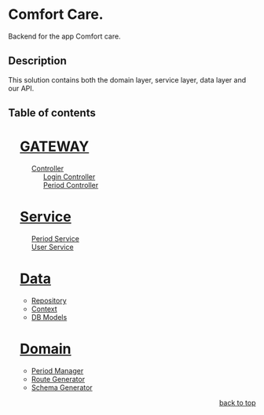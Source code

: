 <a name="readme-top"></a>

# Comfort Care.

Backend for the app Comfort care.

## Description

This solution contains both the domain layer, service layer, data layer and our API.

## Table of contents
<ul style="list-style-type: none;">
    <h1><a href="#ComfortCare.Api">GATEWAY</a></h1>
    <ul>
        <li style="list-style: none;">
            <a href="#Controllers">Controller</a>
            <ul>
                <li style="list-style: none;"><a href="#Controllers/LoginController">Login Controller</a></li>
                <li style="list-style: none;"><a href="#Controllers/PeriodController">Period Controller</a></li>
            </ul>
        </li>
    </ul>
    <h1><a href="#Service">Service</a></h1>
    <ul>
        <li style="list-style: none;"><a href="#Service/PeriodService">Period Service</a></li>
        <li style="list-style: none;"><a href="#Service/UserService">User Service</a></li>
    </ul>
    <h1><a href="#Data">Data</a></h1>
    <ul>
        <li><a href="#Data/ComfortCareRepository">Repository</a></li>
        <li>
            <a href="#Data/ComfortCareDbContext">Context</a>
        <li><a href="#Data/Models">DB Models</a></li>
    </ul>
    <h1><a href="#Domain">Domain</a></h1>
    <ul>
        <li>
            <a href="#BusinessLogic/PeriodManager">Period Manager</a>
        <li><a href="#BusinessLogic/RouteGenerator">Route Generator</a></li>
        <li><a href="#BusinessLogic/SchemaGenerator">Schema Generator</a></li>
        </li>
    </ul>
</ul>
<p align="right"><a href="#readme-top">back to top</a></p>
